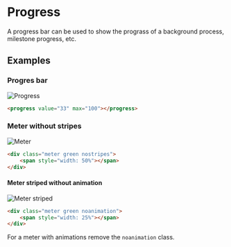 # Progress

A progress bar can be used to show the prograss of a background process, milestone progress, etc.

## Examples

### Progres bar

![Progress](Developer-Guide/frontend/elements/progress/progress.png)

```html
<progress value="33" max="100"></progress>
```

### Meter without stripes

![Meter](Developer-Guide/frontend/elements/progress/meter.png)

```html
<div class="meter green nostripes">
    <span style="width: 50%"></span>
</div>
```

#### Meter striped without animation

![Meter striped](Developer-Guide/frontend/elements/progress/meter_striped.png)

```html
<div class="meter green noanimation">
    <span style="width: 25%"></span>
</div>
```

For a meter with animations remove the `noanimation` class.